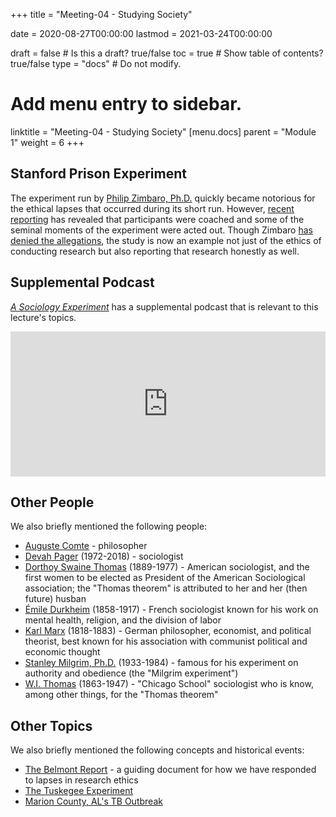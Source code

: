 +++
title = "Meeting-04 - Studying Society"

date = 2020-08-27T00:00:00
lastmod = 2021-03-24T00:00:00

draft = false  # Is this a draft? true/false
toc = true  # Show table of contents? true/false
type = "docs"  # Do not modify.

# Add menu entry to sidebar.
linktitle = "Meeting-04 - Studying Society"
[menu.docs]
  parent = "Module 1"
  weight = 6
+++

## Stanford Prison Experiment
The experiment run by [Philip Zimbaro, Ph.D.](https://en.wikipedia.org/wiki/Philip_Zimbardo) quickly became notorious for the ethical lapses that occurred during its short run. However, [recent reporting](https://gen.medium.com/the-lifespan-of-a-lie-d869212b1f62) has revealed that participants were coached and some of the seminal moments of the experiment were acted out. Though Zimbaro [has denied the allegations](https://www.vox.com/science-and-health/2018/6/28/17509470/stanford-prison-experiment-zimbardo-interview), the study is now an example not just of the ethics of conducting research but also reporting that research honestly as well.

## Supplemental Podcast
*<a href = "https://sociologyexperiment.com" target = "_blank">A Sociology Experiment</a>* has a supplemental podcast that is relevant to this lecture's topics.

<iframe src="https://open.spotify.com/embed-podcast/episode/2Wg5ATitDWr7hBfD6044AN" width="100%" height="232" frameborder="0" allowtransparency="true" allow="encrypted-media"></iframe>

## Other People
We also briefly mentioned the following people:

* [Auguste Comte](https://en.wikipedia.org/wiki/Auguste_Comte) - philosopher
* [Devah Pager](https://en.wikipedia.org/wiki/Devah_Pager) (1972-2018) - sociologist
* [Dorthoy Swaine Thomas](https://en.wikipedia.org/wiki/Dorothy_Swaine_Thomas) (1889-1977) - American sociologist, and the first women to be elected as President of the American Sociological association; the "Thomas theorem" is attributed to her and her (then future) husban
* [Émile Durkheim](https://en.wikipedia.org/wiki/Émile_Durkheim) (1858-1917) - French sociologist known for his work on mental health, religion, and the division of labor 
* [Karl Marx](https://en.wikipedia.org/wiki/Karl_Marx) (1818-1883) - German philosopher, economist, and political theorist, best known for his association with communist political and economic thought 
* [Stanley Milgrim, Ph.D.](https://en.wikipedia.org/wiki/Stanley_Milgram) (1933-1984) - famous for his experiment on authority and obedience (the "Milgrim experiment")
* [W.I. Thomas](https://en.wikipedia.org/wiki/W._I._Thomas) (1863-1947) - "Chicago School" sociologist who is know, among other things, for the "Thomas theorem"

## Other Topics
We also briefly mentioned the following concepts and historical events:

* [The Belmont Report](https://www.hhs.gov/ohrp/regulations-and-policy/belmont-report/index.html) - a guiding document for how we have responded to lapses in research ethics
* [The Tuskegee Experiment](https://en.wikipedia.org/wiki/Tuskegee_syphilis_experiment)
* [Marion County, AL's TB Outbreak](https://www.hsph.harvard.edu/ecpe/tuberculosis-in-rural-america-what-tuberculosis-in-marion-al-tells-us/)
